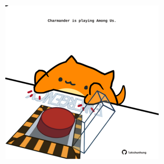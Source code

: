<!-- built at 20/02/2023, 19:00:51 UTC -->
<p align="center">
  <img width="500" height="500" src="./ReadmeImage.svg">
</p>
